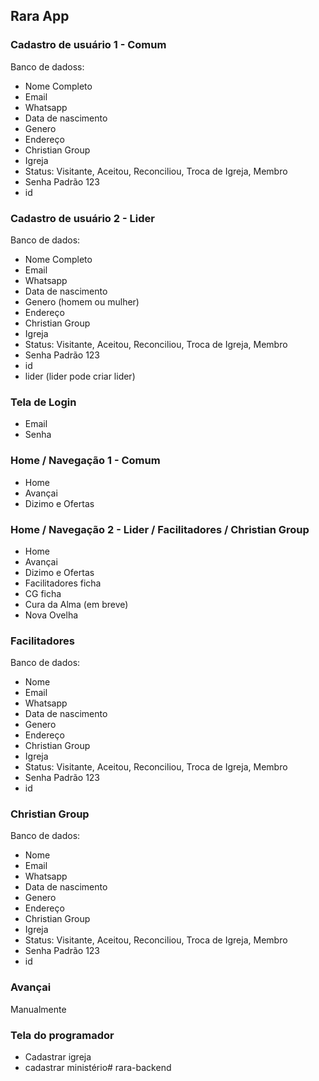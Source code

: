 ## Rara App

### Cadastro de usuário 1 - Comum
Banco de dadoss: 
- Nome Completo
- Email
- Whatsapp
- Data de nascimento
- Genero
- Endereço
- Christian Group
- Igreja
- Status: Visitante, Aceitou, Reconciliou, Troca de Igreja, Membro
- Senha Padrão 123
- id

### Cadastro de usuário 2 - Lider
Banco de dados: 
- Nome Completo
- Email
- Whatsapp
- Data de nascimento
- Genero (homem ou mulher)
- Endereço
- Christian Group
- Igreja
- Status: Visitante, Aceitou, Reconciliou, Troca de Igreja, Membro
- Senha Padrão 123
- id
- lider (lider pode criar lider)


### Tela de Login
- Email
- Senha

### Home / Navegação 1 - Comum
- Home
- Avançai
- Dizimo e Ofertas

### Home / Navegação 2 - Lider / Facilitadores / Christian Group
- Home
- Avançai
- Dizimo e Ofertas
- Facilitadores ficha
- CG ficha
- Cura da Alma (em breve)
- Nova Ovelha



### Facilitadores 
Banco de dados: 
- Nome
- Email
- Whatsapp
- Data de nascimento
- Genero
- Endereço
- Christian Group
- Igreja
- Status: Visitante, Aceitou, Reconciliou, Troca de Igreja, Membro
- Senha Padrão 123
- id

### Christian Group
Banco de dados: 
- Nome
- Email
- Whatsapp
- Data de nascimento
- Genero
- Endereço
- Christian Group
- Igreja
- Status: Visitante, Aceitou, Reconciliou, Troca de Igreja, Membro
- Senha Padrão 123
- id

### Avançai
Manualmente

### Tela do programador
- Cadastrar igreja
- cadastrar ministério# rara-backend
